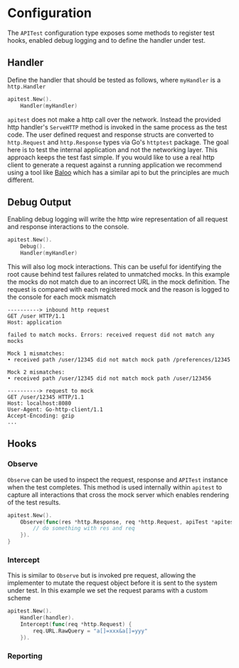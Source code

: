 # Configuration

The `APITest` configuration type exposes some methods to register test hooks, enabled debug logging and to define the handler under test.

## Handler

Define the handler that should be tested as follows, where `myHandler` is a `http.Handler`

```go
apitest.New().
	Handler(myHandler)
```

`apitest` does not make a http call over the network. Instead the provided http handler's `ServeHTTP` method is invoked in the same process as the test code. The user defined request and response structs are converted to `http.Request` and `http.Response` types via Go's `httptest` package. The goal here is to test the internal application and not the networking layer. This approach keeps the test fast simple. If you would like to use a real http client to generate a request against a running application we recommend using a tool like [Baloo](https://github.com/h2non/baloo) which has a similar api to but the principles are much different.

## Debug Output

Enabling debug logging will write the http wire representation of all request and response interactions to the console.

```go
apitest.New().
	Debug().
	Handler(myHandler)
```

This will also log mock interactions. This can be useful for identifying the root cause behind test failures related to unmatched mocks. In this example the mocks do not match due to an incorrect URL in the mock definition. The request is compared with each registered mock and the reason is logged to the console for each mock mismatch

```text
----------> inbound http request
GET /user HTTP/1.1
Host: application

failed to match mocks. Errors: received request did not match any mocks

Mock 1 mismatches:
• received path /user/12345 did not match mock path /preferences/12345

Mock 2 mismatches:
• received path /user/12345 did not match mock path /user/123456

----------> request to mock
GET /user/12345 HTTP/1.1
Host: localhost:8080
User-Agent: Go-http-client/1.1
Accept-Encoding: gzip
...

```

## Hooks

### Observe

`Observe` can be used to inspect the request, response and `APITest` instance when the test completes. This method is used internally within `apitest` to capture all interactions that cross the mock server which enables rendering of the test results. 

```go
apitest.New().
	Observe(func(res *http.Response, req *http.Request, apiTest *apitest.APITest) {
		// do something with res and req
	}).
}
```

### Intercept

This is similar to `Observe` but is invoked pre request, allowing the implementer to mutate the request object before it is sent to the system under test. In this example we set the request params with a custom scheme

```go
apitest.New().
	Handler(handler).
	Intercept(func(req *http.Request) {
	    req.URL.RawQuery = "a[]=xxx&a[]=yyy"
	}).
```

### Reporting

